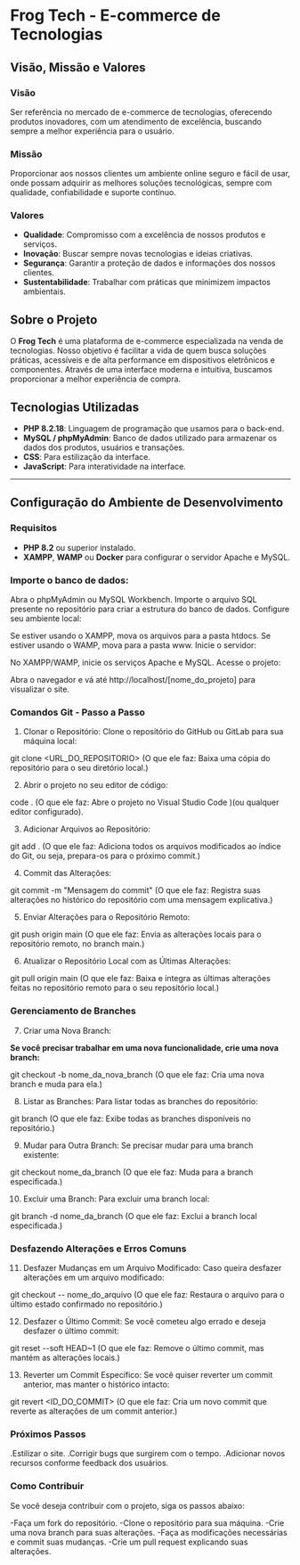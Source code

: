 # **Frog Tech - E-commerce de Tecnologias**

## **Visão, Missão e Valores**

### **Visão**
Ser referência no mercado de e-commerce de tecnologias, oferecendo produtos inovadores, com um atendimento de excelência, buscando sempre a melhor experiência para o usuário.

### **Missão**
Proporcionar aos nossos clientes um ambiente online seguro e fácil de usar, onde possam adquirir as melhores soluções tecnológicas, sempre com qualidade, confiabilidade e suporte contínuo.

### **Valores**
- **Qualidade**: Compromisso com a excelência de nossos produtos e serviços.
- **Inovação**: Buscar sempre novas tecnologias e ideias criativas.
- **Segurança**: Garantir a proteção de dados e informações dos nossos clientes.
- **Sustentabilidade**: Trabalhar com práticas que minimizem impactos ambientais.

## **Sobre o Projeto**

O **Frog Tech** é uma plataforma de e-commerce especializada na venda de tecnologias. Nosso objetivo é facilitar a vida de quem busca soluções práticas, acessíveis e de alta performance em dispositivos eletrônicos e componentes. Através de uma interface moderna e intuitiva, buscamos proporcionar a melhor experiência de compra.

## **Tecnologias Utilizadas**

- **PHP 8.2.18**: Linguagem de programação que usamos para o back-end.
- **MySQL / phpMyAdmin**: Banco de dados utilizado para armazenar os dados dos produtos, usuários e transações.
- **CSS**: Para estilização da interface.
- **JavaScript**: Para interatividade na interface.

---

## **Configuração do Ambiente de Desenvolvimento**

### **Requisitos**
- **PHP 8.2** ou superior instalado.
- **XAMPP**, **WAMP** ou **Docker** para configurar o servidor Apache e MySQL.

### **Importe o banco de dados:**

Abra o phpMyAdmin ou MySQL Workbench.
Importe o arquivo SQL presente no repositório para criar a estrutura do banco de dados.
Configure seu ambiente local:

Se estiver usando o XAMPP, mova os arquivos para a pasta htdocs.
Se estiver usando o WAMP, mova para a pasta www.
Inicie o servidor:

No XAMPP/WAMP, inicie os serviços Apache e MySQL.
Acesse o projeto:

Abra o navegador e vá até http://localhost/[nome_do_projeto] para visualizar o site.

### **Comandos Git - Passo a Passo**

1. Clonar o Repositório:
Clone o repositório do GitHub ou GitLab para sua máquina local:

git clone <URL_DO_REPOSITORIO>
(O que ele faz: Baixa uma cópia do repositório para o seu diretório local.)

2. Abrir o projeto no seu editor de código:

code .
(O que ele faz: Abre o projeto no Visual Studio Code )(ou qualquer editor configurado).

3. Adicionar Arquivos ao Repositório:

git add .
(O que ele faz: Adiciona todos os arquivos modificados ao índice do Git, ou seja, prepara-os para o próximo commit.)

4. Commit das Alterações:

git commit -m "Mensagem do commit"
(O que ele faz: Registra suas alterações no histórico do repositório com uma mensagem explicativa.)

5. Enviar Alterações para o Repositório Remoto:

git push origin main
(O que ele faz: Envia as alterações locais para o repositório remoto, no branch main.)

6. Atualizar o Repositório Local com as Últimas Alterações:

git pull origin main
(O que ele faz: Baixa e integra as últimas alterações feitas no repositório remoto para o seu repositório local.)

### **Gerenciamento de Branches**

7. Criar uma Nova Branch:

**Se você precisar trabalhar em uma nova funcionalidade, crie uma nova branch:**


git checkout -b nome_da_nova_branch
(O que ele faz: Cria uma nova branch e muda para ela.)

8. Listar as Branches:
Para listar todas as branches do repositório:

git branch
(O que ele faz: Exibe todas as branches disponíveis no repositório.)

9. Mudar para Outra Branch:
Se precisar mudar para uma branch existente:

git checkout nome_da_branch
(O que ele faz: Muda para a branch especificada.)

10. Excluir uma Branch:
Para excluir uma branch local:

git branch -d nome_da_branch
(O que ele faz: Exclui a branch local especificada.)

### **Desfazendo Alterações e Erros Comuns**

11. Desfazer Mudanças em um Arquivo Modificado:
Caso queira desfazer alterações em um arquivo modificado:

git checkout -- nome_do_arquivo
(O que ele faz: Restaura o arquivo para o último estado confirmado no repositório.)

12. Desfazer o Último Commit:
Se você cometeu algo errado e deseja desfazer o último commit:

git reset --soft HEAD~1
(O que ele faz: Remove o último commit, mas mantém as alterações locais.)

13. Reverter um Commit Específico:
Se você quiser reverter um commit anterior, mas manter o histórico intacto:

git revert <ID_DO_COMMIT>
(O que ele faz: Cria um novo commit que reverte as alterações de um commit anterior.)

### Próximos Passos

.Estilizar o site.
.Corrigir bugs que surgirem com o tempo.
.Adicionar novos recursos conforme feedback dos usuários.

### Como Contribuir

Se você deseja contribuir com o projeto, siga os passos abaixo:

-Faça um fork do repositório.
-Clone o repositório para sua máquina.
-Crie uma nova branch para suas alterações.
-Faça as modificações necessárias e commit suas mudanças.
-Crie um pull request explicando suas alterações.






